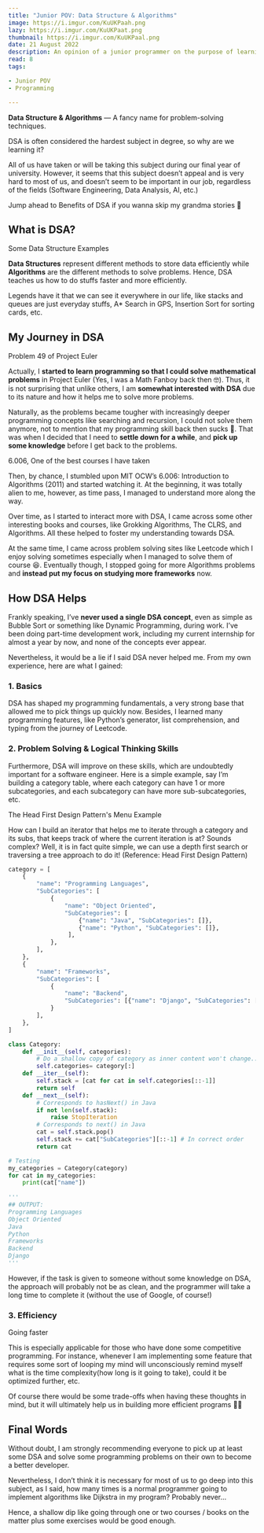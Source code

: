 ```yaml
---
title: "Junior POV: Data Structure & Algorithms"
image: https://i.imgur.com/KuUKPaah.png
lazy: https://i.imgur.com/KuUKPaat.png
thumbnail: https://i.imgur.com/KuUKPaal.png
date: 21 August 2022
description: An opinion of a junior programmer on the purpose of learning Data Structure & Algorithms
read: 8
tags:

- Junior POV
- Programming

---
```


**Data Structure & Algorithms** — A fancy name for problem-solving techniques. 

<post-image img="https://i.imgur.com/UYZUK4Kl.png" alt="A meme on DSA"
lazy="https://i.imgur.com/UYZUK4Kt.png">
DSA is often considered the hardest subject in degree, so why are we learning it?
</post-image>

All of us have taken or will be taking this subject during our final year of university. 
However, it seems that this subject doesn’t appeal and is very hard to most of us,
and doesn’t seem to be important in our job, regardless of the fields (Software Engineering,
Data Analysis, AI, etc.)

Jump ahead to <h-link go-to="how-dsa-helps">Benefits of DSA</h-link> if you wanna skip my grandma stories 🧓

## What is DSA?

<post-image img="https://i.imgur.com/NVwOrbEl.png" alt="Data Structures Example"
lazy="https://i.imgur.com/NVwOrbEt.png">
Some Data Structure Examples
</post-image>

**Data Structures** represent different methods to store data efficiently while **Algorithms** are the 
different methods to solve problems. Hence, DSA teaches us how to do stuffs faster and more efficiently.

Legends have it that we can see it everywhere in our life, like stacks and queues are just everyday stuffs,
A* Search in GPS, Insertion Sort for sorting cards, etc.

## My Journey in DSA

<post-image img="https://i.imgur.com/pookzHbl.png" alt="Project Euler"
lazy="https://i.imgur.com/pookzHbt.png">
<h-link href="https://projecteuler.net/problem=49">Problem 49</h-link> of Project Euler
</post-image>

Actually, I **started to learn programming so that I could solve mathematical problems** in
<h-link href="https://projecteuler.net/">Project Euler</h-link> 
(Yes, I was a Math Fanboy back then 🤓). Thus, it is not surprising that unlike others,
I am **somewhat interested with DSA** due to its nature and how it helps me to solve more problems.

Naturally, as the problems became tougher with increasingly deeper programming concepts
like searching and recursion, I could not solve them anymore,
not to mention that my programming skill back then sucks 🤪. 
That was when I decided that I need to **settle down for a while**,
and **pick up some knowledge** before I get back to the problems.

<post-image img="https://i.imgur.com/OR161r8l.png" alt="6.006"
lazy="https://i.imgur.com/OR161r8t.png">
6.006, One of the best courses I have taken
</post-image>

Then, by chance, I stumbled upon <h-link href="https://ocw.mit.edu/">MIT OCW</h-link>’s
<h-link href="https://ocw.mit.edu/courses/6-006-introduction-to-algorithms-fall-2011/">6.006: Introduction to Algorithms (2011)</h-link>
and started watching it. At the beginning, it was totally alien to me, however, as time pass,
I managed to understand more along the way.

Over time, as I started to interact more with DSA, I came across some other interesting books and courses, 
like <h-link href="https://www.amazon.com/Grokking-Algorithms-illustrated-programmers-curious/dp/1617292230">Grokking Algorithms</h-link>, 
<h-link href="https://www.amazon.com/Introduction-Algorithms-3rd-MIT-Press/dp/0262033844">The CLRS</h-link>, 
and <h-link href="https://www.coursera.org/learn/algorithms-part1](https://www.coursera.org/learn/algorithms-part1">Algorithms</h-link>. 
All these helped to foster my understanding towards DSA.

At the same time, I came across problem solving sites like <h-link href="http://leetcode.com">Leetcode</h-link>
which I enjoy solving sometimes especially when I managed to solve them of course 😆. Eventually though, 
I stopped going for more Algorithms problems and **instead put my focus on studying more frameworks** now.

## How DSA Helps

Frankly speaking, I’ve **never used a single DSA concept**, even as simple as Bubble Sort or something like 
Dynamic Programming, during work. I’ve been doing part-time development work, 
including my current internship for almost a year by now, and none of the concepts ever appear.

Nevertheless, it would be a lie if I said DSA never helped me. From my own experience, here are what I gained:

### 1. Basics

DSA has shaped my programming fundamentals, a very strong base that allowed me to pick things up quickly now.
Besides, I learned many programming features, like Python’s generator, list comprehension, and typing from the 
journey of Leetcode.

### 2. Problem Solving & Logical Thinking Skills

Furthermore, DSA will improve on these skills, which are undoubtedly important for a software engineer.
Here is a simple example, say I’m building a category table, where each category can have 1 or more subcategories,
and each subcategory can have more sub-subcategories, etc.

<post-image img="https://i.imgur.com/jsNRNQ9l.png" alt="The Menu Problem"
lazy="https://i.imgur.com/jsNRNQ9t.png">
The Head First Design Pattern's Menu Example
</post-image>

How can I build an iterator that helps me to iterate through a category and its subs, that keeps track of where 
the current iteration is at? Sounds complex? Well, it is in fact quite simple, we can use a depth first search or 
traversing a tree approach to do it! (Reference: 
<h-link href="https://www.oreilly.com/library/view/head-first-design/9781492077992/">Head First Design Pattern</h-link>)

```python
category = [
    {
        "name": "Programming Languages",
        "SubCategories": [
            {
                "name": "Object Oriented",
                "SubCategories": [
                    {"name": "Java", "SubCategories": []},
                    {"name": "Python", "SubCategories": []},
                 ],
            },
        ],
    },
    {
        "name": "Frameworks",
        "SubCategories": [
            {
                "name": "Backend",
                "SubCategories": [{"name": "Django", "SubCategories": []}],
            }
        ],
    },
]

class Category:
    def __init__(self, categories):
        # Do a shallow copy of category as inner content won't change...
        self.categories= category[:]
    def __iter__(self):
        self.stack = [cat for cat in self.categories[::-1]]
        return self
    def __next__(self):
        # Corresponds to hasNext() in Java
        if not len(self.stack):
            raise StopIteration
        # Corresponds to next() in Java
        cat = self.stack.pop()
        self.stack += cat["SubCategories"][::-1] # In correct order
        return cat

# Testing
my_categories = Category(category)
for cat in my_categories:
    print(cat["name"])
    
'''
## OUTPUT:
Programming Languages
Object Oriented
Java
Python
Frameworks
Backend
Django
'''
```

However, if the task is given to someone without some knowledge on DSA, the approach will probably not be as clean,
and the programmer will take a long time to complete it (without the use of Google, of course!)

### 3. Efficiency

<post-image img="https://i.imgur.com/2FtpKHhl.png" alt="Going faster"
lazy="https://i.imgur.com/2FtpKHht.png">
Going faster
</post-image>

This is especially applicable for those who have done some competitive programming. For instance, whenever I am implementing some feature that requires some sort of looping my mind will unconsciously remind myself what is the time complexity(how long is it going to take), could it be optimized further, etc.

Of course there would be some trade-offs when having these thoughts in mind, but it will ultimately help us in building more efficient programs 🤩🤩

## Final Words

Without doubt, I am strongly recommending everyone to pick up at least some DSA and solve some programming problems on their own to become a better developer.

Nevertheless, I don’t think it is necessary for most of us to go deep into this subject, as I said, how many times is a normal programmer going to implement algorithms like Dijkstra in my program? Probably never…

Hence, a shallow dip like going through one or two courses / books on the matter plus some exercises would be good enough.
